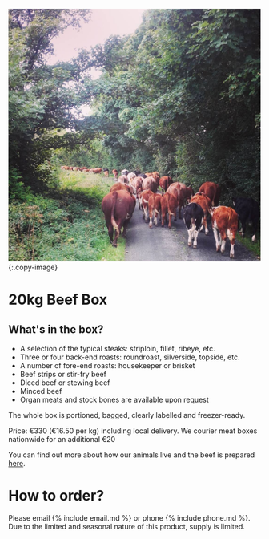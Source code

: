 
![cover-image]
{:.copy-image}

# 20kg Beef Box

## What's in the box?

* A selection of the typical steaks: striploin, fillet, ribeye, etc.
* Three or four back-end roasts: roundroast, silverside, topside, etc.
* A number of fore-end roasts: housekeeper or brisket
* Beef strips or stir-fry beef
* Diced beef or stewing beef
* Minced beef
* Organ meats and stock bones are available upon request

The whole box is portioned, bagged, clearly labelled and freezer-ready.

Price: €330 (€16.50 per kg) including local delivery.
We courier meat boxes nationwide for an additional €20

You can find out more about how our animals live and the beef is prepared [here](/blog/our-beef).

# How to order?

Please email {% include email.md %} or phone {% include phone.md %}. Due to the limited and seasonal nature of this product, supply is limited.

[cover-image]: /images/cow-walk.jpg
